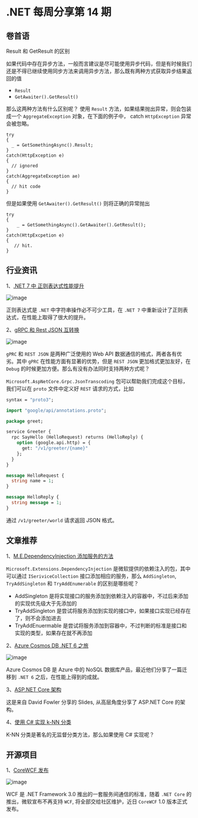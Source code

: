 # .NET 每周分享第 14 期

## 卷首语

Result 和 GetResult 的区别

如果代码中存在异步方法，一般而言建议是尽可能使用异步代码，但是有时候我们还是不得已继续使用同步方法来调用异步方法，那么既有两种方式获取异步结果返回的值

- `Result`
- `GetAwaiter().GetResult()`

那么这两种方法有什么区别呢？
使用 `Result` 方法，如果结果抛出异常，则会包装成一个 `AggregateException` 对象，在下面的例子中， catch `HttpException` 异常会被忽略。

```Csharp
try
{
  _ = GetSomethingAsync().Result;
}
catch(HttpException e)
{
  // ignored
}
catch(AggregateException ae)
{
  // hit code
}
```

但是如果使用 `GetAwaiter().GetResult()` 则将正确的异常抛出

```Csharp
try
{
    _ = GetSomethingAsync().GetAwaiter().GetResult();
}
catch(HttpExcpetion e)
{
   // hit.
}
```

## 行业资讯

1、[.NET 7 中 正则表达式性能提升](https://devblogs.microsoft.com/dotnet/regular-expression-improvements-in-dotnet-7/)

![image](https://github.com/DotNETWeekly-io/DotNetWeekly/assets/11272110/48c6771c-2bcb-4290-990a-c42a82657d9b)

正则表达式是 `.NET` 中字符串操作必不可少工具，在 `.NET 7` 中重新设计了正则表达式，在性能上取得了很大的提升。

2、[gRPC 和 Rest JSON 互转换](https://devblogs.microsoft.com/dotnet/announcing-grpc-json-transcoding-for-dotnet/)

![image](https://github.com/DotNETWeekly-io/DotNetWeekly/assets/11272110/02d9f02f-e9d6-4005-9258-2fa1e7c3b302)

`gPRC` 和 `REST JSON` 是两种广泛使用的 Web API 数据通信的格式，两者各有优劣。其中 `gPRC` 在性能方面有显著的优势，但是 `REST JSON` 更加格式更加友好，在 `Debug` 的时候更加方便。那么有没有办法同时支持两种方式呢？

`Microsoft.AspNetCore.Grpc.JsonTranscoding` 包可以帮助我们完成这个目标，我们可以在 `proto` 文件中定义好 `REST` 请求的方式，比如

```proto
syntax = "proto3";

import "google/api/annotations.proto";

package greet;

service Greeter {
  rpc SayHello (HelloRequest) returns (HelloReply) {
    option (google.api.http) = {
      get: "/v1/greeter/{name}"
    };
  }
}

message HelloRequest {
  string name = 1;
}

message HelloReply {
  string message = 1;
}
```

通过 `/v1/greeter/world` 请求返回 JSON 格式。

## 文章推荐

1、[M.E.DependencyInjection 添加服务的方法](https://www.youtube.com/watch?v=iQ8cNI7a6mk&ab_channel=NickChapsas)

`Microsoft.Extensions.DependencyInjection` 是微软提供的依赖注入的包，其中可以通过 `ISeriviceCollection` 接口添加相应的服务，那么 `AddSingleton`, `TryAddSingleton` 和 `TryAddEnumerable` 的区别是哪些呢？

- AddSingleton 是将实现接口的服务添加到依赖注入的容器中，不过后来添加的实现优先级大于先添加的
- TryAddSingleton 是尝试将服务添加到实现的接口中，如果接口实现已经存在了，则不会添加进去
- TryAddEnuermable 是尝试将服务添加到容器中，不过判断的标准是接口和实现的类型，如果存在就不再添加

2、[Azure Cosmos DB .NET 6 之旅](https://devblogs.microsoft.com/dotnet/the-azure-cosmos-db-journey-to-net-6/)

![image](https://github.com/DotNETWeekly-io/DotNetWeekly/assets/11272110/16fe1a89-3941-41a5-9d3c-5fbf02eefa3b)

Azure Cosmos DB 是 Azure 中的 NoSQL 数据库产品，最近他们分享了一篇迁移到 `.NET 6` 之后，在性能上得到的成就。

3、[ASP.NET Core 架构](https://speakerdeck.com/davidfowl/asp-dot-net-core-architecture-overview)

这是来自 David Fowler 分享的 Slides, 从高层角度分享了 ASP.NET Core 的架构。

4、[使用 C# 实现 k-NN 分类](https://visualstudiomagazine.com/articles/2022/05/19/weighted-k-nn-classification.aspx)

K-NN 分类是著名的无监督分类方法，那么如果使用 C# 实现呢？

## 开源项目

1、[CoreWCF 发布](https://github.com/corewcf/corewcf)

![image](https://github.com/DotNETWeekly-io/DotNetWeekly/assets/11272110/9d04c53d-4c8b-418f-a714-0f1dd2071b9b)

WCF 是 .NET Framework 3.0 推出的一套服务间通信的标准，随着 `.NET Core` 的推出，微软宣布不再支持 `WCF`, 将全部交给社区维护，近日 `CoreWCF` 1.0 版本正式发布。
